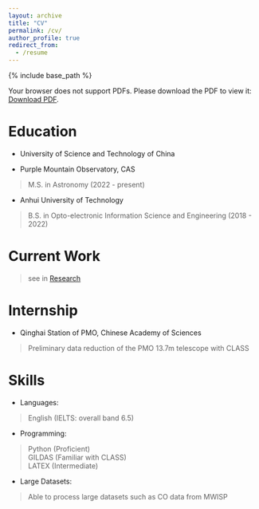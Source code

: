 ```yaml
---
layout: archive
title: "CV"
permalink: /cv/
author_profile: true
redirect_from:
  - /resume
---
```


{% include base_path %}

<object data="../files/Introduction_Research.pdf" type="application/pdf" width="110%" height="220%">
  <p>Your browser does not support PDFs. Please download the PDF to view it: <a href="../files/CV.pdf">Download PDF</a>.</p>
</object>

Education
======

* University of Science and Technology of China
- Purple Mountain Observatory, CAS 
> M.S. in Astronomy \(2022 - present)
* Anhui University of Technology
> B.S. in Opto-electronic Information Science and Engineering \(2018 - 2022)

Current Work
======
> see in [Research](../researches)

Internship
======
- Qinghai Station of PMO, Chinese Academy of Sciences 
> Preliminary data reduction of the PMO 13.7m telescope with CLASS
  
Skills
======
- Languages: 
> English (IELTS: overall band 6.5)
- Programming: 
> Python (Proficient)  
> GILDAS (Familiar with CLASS)  
> LATEX (Intermediate) 

- Large Datasets: 
> Able to process large datasets such as CO data from MWISP
